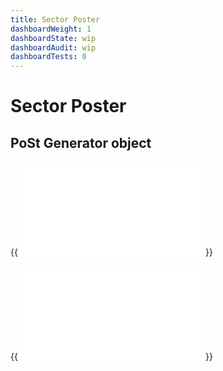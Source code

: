 ```yaml
---
title: Sector Poster
dashboardWeight: 1
dashboardState: wip
dashboardAudit: wip
dashboardTests: 0
---
```


# Sector Poster

## PoSt Generator object
{{<embed src="post_generator.id"  lang="go" >}}

{{<embed src="post_generator.go"  lang="go" >}}


